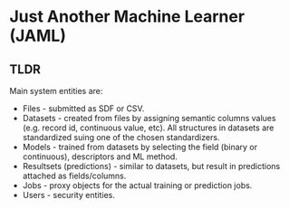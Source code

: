 # Just Another Machine Learner (JAML)

## TLDR

Main system entities are:
* Files - submitted as SDF or CSV.
* Datasets - created from files by assigning semantic columns values (e.g. record id, continuous value, etc). All structures in datasets are standardized suing one of the chosen standardizers. 
* Models - trained from datasets by selecting the field (binary or continuous), descriptors and ML method. 
* Resultsets (predictions) - similar to datasets, but result in predictions attached as fields/columns.
* Jobs - proxy objects for the actual training or prediction jobs.
* Users - security entities. 

